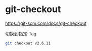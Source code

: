 # git-checkout

<https://git-scm.com/docs/git-checkout>

切换到指定 Tag

```bash
git checkout v2.6.11
```
